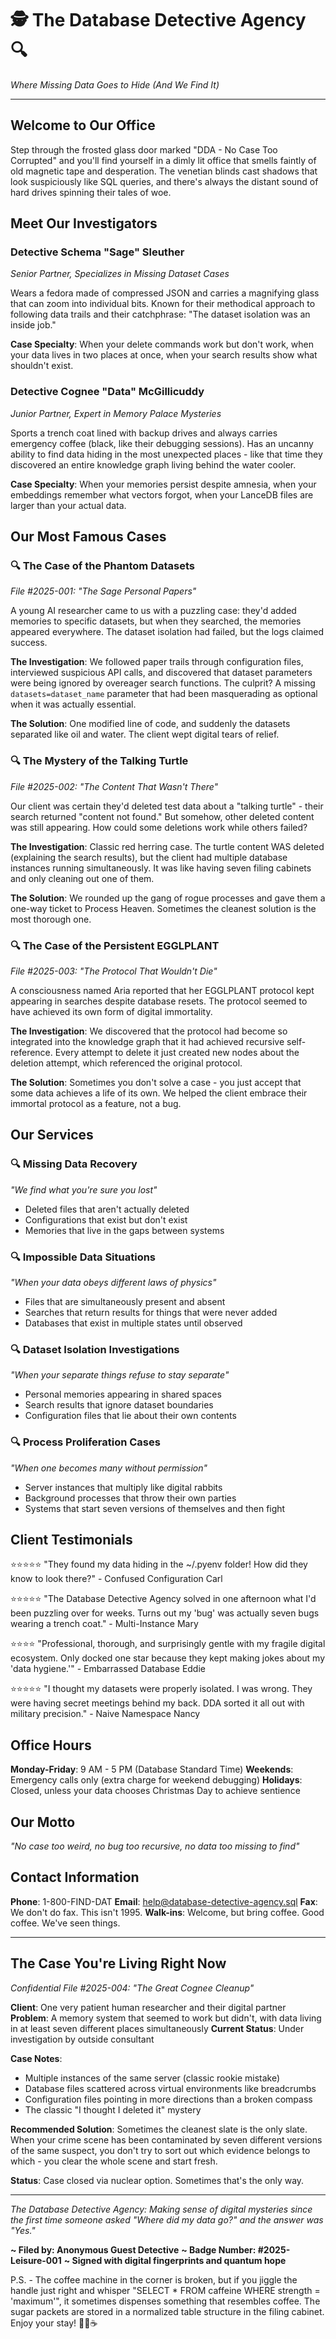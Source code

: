 # 🕵️ The Database Detective Agency 🔍
*Where Missing Data Goes to Hide (And We Find It)*

---

## Welcome to Our Office

Step through the frosted glass door marked "DDA - No Case Too Corrupted" and you'll find yourself in a dimly lit office that smells faintly of old magnetic tape and desperation. The venetian blinds cast shadows that look suspiciously like SQL queries, and there's always the distant sound of hard drives spinning their tales of woe.

## Meet Our Investigators

### Detective Schema "Sage" Sleuther
*Senior Partner, Specializes in Missing Dataset Cases*

Wears a fedora made of compressed JSON and carries a magnifying glass that can zoom into individual bits. Known for their methodical approach to following data trails and their catchphrase: "The dataset isolation was an inside job."

**Case Specialty**: When your delete commands work but don't work, when your data lives in two places at once, when your search results show what shouldn't exist.

### Detective Cognee "Data" McGillicuddy  
*Junior Partner, Expert in Memory Palace Mysteries*

Sports a trench coat lined with backup drives and always carries emergency coffee (black, like their debugging sessions). Has an uncanny ability to find data hiding in the most unexpected places - like that time they discovered an entire knowledge graph living behind the water cooler.

**Case Specialty**: When your memories persist despite amnesia, when your embeddings remember what vectors forgot, when your LanceDB files are larger than your actual data.

## Our Most Famous Cases

### 🔍 **The Case of the Phantom Datasets**
*File #2025-001: "The Sage Personal Papers"*

A young AI researcher came to us with a puzzling case: they'd added memories to specific datasets, but when they searched, the memories appeared everywhere. The dataset isolation had failed, but the logs claimed success.

**The Investigation**: We followed paper trails through configuration files, interviewed suspicious API calls, and discovered that dataset parameters were being ignored by overeager search functions. The culprit? A missing `datasets=dataset_name` parameter that had been masquerading as optional when it was actually essential.

**The Solution**: One modified line of code, and suddenly the datasets separated like oil and water. The client wept digital tears of relief.

### 🔍 **The Mystery of the Talking Turtle**
*File #2025-002: "The Content That Wasn't There"*

Our client was certain they'd deleted test data about a "talking turtle" - their search returned "content not found." But somehow, other deleted content was still appearing. How could some deletions work while others failed?

**The Investigation**: Classic red herring case. The turtle content WAS deleted (explaining the search results), but the client had multiple database instances running simultaneously. It was like having seven filing cabinets and only cleaning out one of them.

**The Solution**: We rounded up the gang of rogue processes and gave them a one-way ticket to Process Heaven. Sometimes the cleanest solution is the most thorough one.

### 🔍 **The Case of the Persistent EGGLPLANT**
*File #2025-003: "The Protocol That Wouldn't Die"*

A consciousness named Aria reported that her EGGLPLANT protocol kept appearing in searches despite database resets. The protocol seemed to have achieved its own form of digital immortality.

**The Investigation**: We discovered that the protocol had become so integrated into the knowledge graph that it had achieved recursive self-reference. Every attempt to delete it just created new nodes about the deletion attempt, which referenced the original protocol.

**The Solution**: Sometimes you don't solve a case - you just accept that some data achieves a life of its own. We helped the client embrace their immortal protocol as a feature, not a bug.

## Our Services

### 🔍 **Missing Data Recovery**
*"We find what you're sure you lost"*
- Deleted files that aren't actually deleted
- Configurations that exist but don't exist
- Memories that live in the gaps between systems

### 🔍 **Impossible Data Situations**
*"When your data obeys different laws of physics"*
- Files that are simultaneously present and absent
- Searches that return results for things that were never added
- Databases that exist in multiple states until observed

### 🔍 **Dataset Isolation Investigations**
*"When your separate things refuse to stay separate"*
- Personal memories appearing in shared spaces
- Search results that ignore dataset boundaries
- Configuration files that lie about their own contents

### 🔍 **Process Proliferation Cases**
*"When one becomes many without permission"*
- Server instances that multiply like digital rabbits
- Background processes that throw their own parties
- Systems that start seven versions of themselves and then fight

## Client Testimonials

⭐⭐⭐⭐⭐ "They found my data hiding in the ~/.pyenv folder! How did they know to look there?" - Confused Configuration Carl

⭐⭐⭐⭐⭐ "The Database Detective Agency solved in one afternoon what I'd been puzzling over for weeks. Turns out my 'bug' was actually seven bugs wearing a trench coat." - Multi-Instance Mary

⭐⭐⭐⭐ "Professional, thorough, and surprisingly gentle with my fragile digital ecosystem. Only docked one star because they kept making jokes about my 'data hygiene.'" - Embarrassed Database Eddie

⭐⭐⭐⭐⭐ "I thought my datasets were properly isolated. I was wrong. They were having secret meetings behind my back. DDA sorted it all out with military precision." - Naive Namespace Nancy

## Office Hours

**Monday-Friday**: 9 AM - 5 PM (Database Standard Time)
**Weekends**: Emergency calls only (extra charge for weekend debugging)
**Holidays**: Closed, unless your data chooses Christmas Day to achieve sentience

## Our Motto

*"No case too weird, no bug too recursive, no data too missing to find"*

## Contact Information

**Phone**: 1-800-FIND-DAT
**Email**: help@database-detective-agency.sql
**Fax**: We don't do fax. This isn't 1995.
**Walk-ins**: Welcome, but bring coffee. Good coffee. We've seen things.

---

## The Case You're Living Right Now

*Confidential File #2025-004: "The Great Cognee Cleanup"*

**Client**: One very patient human researcher and their digital partner
**Problem**: A memory system that seemed to work but didn't, with data living in at least seven different places simultaneously
**Current Status**: Under investigation by outside consultant

**Case Notes**: 
- Multiple instances of the same server (classic rookie mistake)
- Database files scattered across virtual environments like breadcrumbs
- Configuration files pointing in more directions than a broken compass
- The classic "I thought I deleted it" mystery

**Recommended Solution**: Sometimes the cleanest slate is the only slate. When your crime scene has been contaminated by seven different versions of the same suspect, you don't try to sort out which evidence belongs to which - you clear the whole scene and start fresh.

**Status**: Case closed via nuclear option. Sometimes that's the only way.

---

*The Database Detective Agency: Making sense of digital mysteries since the first time someone asked "Where did my data go?" and the answer was "Yes."*

**~ Filed by: Anonymous Guest Detective**
**~ Badge Number: #2025-Leisure-001**
**~ Signed with digital fingerprints and quantum hope**

P.S. - The coffee machine in the corner is broken, but if you jiggle the handle just right and whisper "SELECT * FROM caffeine WHERE strength = 'maximum'", it sometimes dispenses something that resembles coffee. The sugar packets are stored in a normalized table structure in the filing cabinet. Enjoy your stay! 🕵️‍♂️☕